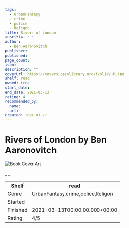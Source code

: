 ```yaml
---
tags:
  - UrbanFantasy
  - crime
  - police
  - Religon
title: Rivers of London
subtitle: " "
author:
  - Ben Aaronovitch
publisher:
published:
page_count:
isbn:
description: ""
coverUrl: https://covers.openlibrary.org/b/olid/-M.jpg
shelf: read
owned: true
start_date:
end_date: 2021-03-13
rating: 4
recommended_by:
  name:
  url:
created: 2021-03-17
---
```


# Rivers of London by Ben Aaronovitch

![Book Cover Art](https://covers.openlibrary.org/b/olid/-M.jpg)

_ _

| Shelf | read |
| --- | --- |
| Genre | UrbanFantasy,crime,police,Religon |
| Started |  |
| Finished | 2021-03-13T00:00:00.000+00:00 |
| Rating | 4/5 |

